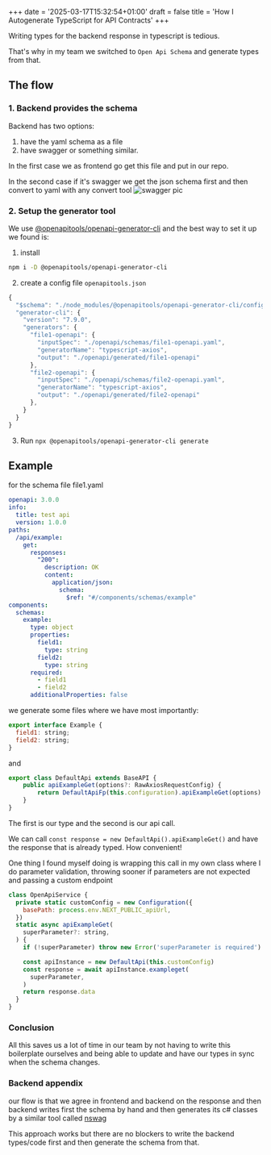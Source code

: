 +++
date = '2025-03-17T15:32:54+01:00'
draft = false
title = 'How I Autogenerate TypeScript for API Contracts'
+++

Writing types for the backend response in typescript is tedious.

That's why in my team we switched to `Open Api Schema` and generate types from that.

## The flow

### 1. Backend provides the schema

Backend has two options:

1. have the yaml schema as a file
2. have swagger or something similar.

In the first case we as frontend go get this file and put in our repo.

In the second case if it's swagger we get the json schema first and then convert to yaml with any convert tool
![swagger pic](/swagger_json.png)

### 2. Setup the generator tool

We use [@openapitools/openapi-generator-cli](https://github.com/OpenAPITools/openapi-generator-cli) and the best way to set it up we found is:

1. install

```bash
npm i -D @openapitools/openapi-generator-cli
```

2. create a config file `openapitools.json`

```js
{
  "$schema": "./node_modules/@openapitools/openapi-generator-cli/config.schema.json",
  "generator-cli": {
    "version": "7.9.0",
    "generators": {
      "file1-openapi": {
        "inputSpec": "./openapi/schemas/file1-openapi.yaml",
        "generatorName": "typescript-axios",
        "output": "./openapi/generated/file1-openapi"
      },
      "file2-openapi": {
        "inputSpec": "./openapi/schemas/file2-openapi.yaml",
        "generatorName": "typescript-axios",
        "output": "./openapi/generated/file2-openapi"
      },
    }
  }
}
```

3. Run `npx @openapitools/openapi-generator-cli generate`

## Example

for the schema file
file1.yaml

```yml
openapi: 3.0.0
info:
  title: test api
  version: 1.0.0
paths:
  /api/example:
    get:
      responses:
        "200":
          description: OK
          content:
            application/json:
              schema:
                $ref: "#/components/schemas/example"
components:
  schemas:
    example:
      type: object
      properties:
        field1:
          type: string
        field2:
          type: string
      required:
        - field1
        - field2
      additionalProperties: false
```

we generate some files where we have most importantly:

```js
export interface Example {
  field1: string;
  field2: string;
}
```

and

```js
export class DefaultApi extends BaseAPI {
    public apiExampleGet(options?: RawAxiosRequestConfig) {
        return DefaultApiFp(this.configuration).apiExampleGet(options).then((request) => request(this.axios, this.basePath));
    }
}
```

The first is our type and the second is our api call.

We can call `const response = new DefaultApi().apiExampleGet()` and have the response that is already typed. How convenient!

One thing I found myself doing is wrapping this call in my own class where I do parameter validation, throwing sooner if parameters are not expected and passing a custom endpoint

```js
class OpenApiService {
  private static customConfig = new Configuration({
    basePath: process.env.NEXT_PUBLIC_apiUrl,
  })
  static async apiExampleGet(
    superParameter?: string,
  ) {
    if (!superParameter) throw new Error('superParameter is required')

    const apiInstance = new DefaultApi(this.customConfig)
    const response = await apiInstance.exampleget(
      superParameter,
    )
    return response.data
  }
}
```

### Conclusion

All this saves us a lot of time in our team by not having to write this boilerplate ourselves and being able to update and have our types in sync when the schema changes.

### Backend appendix

our flow is that we agree in frontend and backend on the response and then backend writes first the schema by hand and then generates its c# classes by a similar tool called [nswag](https://github.com/RicoSuter/NSwag)

This approach works but there are no blockers to write the backend types/code first and then generate the schema from that.
